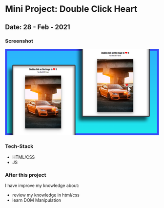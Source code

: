 # Mini Project: Double Click Heart

## Date: 28 - Feb - 2021

### Screenshot

<img src="./template-project-img.png" alt="screenshot"/>

### Tech-Stack

- HTML/CSS
- JS

### After this project

I have improve my knowledge about:

- review my knowledge in html/css
- learn DOM Manipulation
